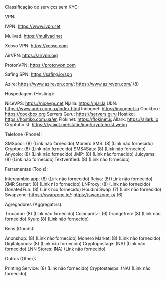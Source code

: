 Classificação de serviços sem KYC:


VPN:

IVPN: https://www.ivpn.net

Mullvad: https://mullvad.net

Xeovo VPN: https://xeovo.com

AirVPN: https://airvpn.org

ProtonVPN: https://protonvpn.com

Safing SPN: https://safing.io/spn

Azire: https://www.azirevpn.com/: https://www.azirevpn.com/ (8)


Hospedagem (Hosting):

NiceVPS: https://nicevps.net
Njalla: https://njal.la
UDN: https://www.urdn.com.ua/index.html
Incognet: https://incognet.io
Cockbox: https://cockbox.org
Servers Guru: https://servers.guru
Hostiko: https://hostiko.com.ua/en
Flokinet: https://flokinet.is
Allark: https://allark.io
Cryptoho.st: https://kycnot.me/static/img/cryptoho.st.webp

Telefone (Phone):

SMSpool: (8) (Link não fornecido)
Monero SMS: (8) (Link não fornecido)
Crypton: (8) (Link não fornecido)
SMS4Sats: (8) (Link não fornecido)
Anycolo: (8) (Link não fornecido)
JMP: (8) (Link não fornecido)
Juicysms: (8) (Link não fornecido)
Textverified: (8) (Link não fornecido)

Ferramentas (Tools):

Intercambio.app: (8) (Link não fornecido)
Reiya: (8) (Link não fornecido)
XMR Starter: (8) (Link não fornecido)
LNProxy: (8) (Link não fornecido)
Donate4Fun: (8) (Link não fornecido)
Houdini Swap: (7) (Link não fornecido)
Swapzone: https://swapzone.io/: https://swapzone.io/ (6)

Agregadores (Aggregators):

Trocador: (8) (Link não fornecido)
Coincards: <invalid URL removed>: <invalid URL removed> (6)
Orangefren: (8) (Link não fornecido)
Kyun: (8) (Link não fornecido)

Bens (Goods):

Anonshop: (8) (Link não fornecido)
Monero Market: (8) (Link não fornecido)
Digitalgoods: (8) (Link não fornecido)
Cryptopostage: (NA) (Link não fornecido)
LNN Stores: (NA) (Link não fornecido)

Outros (Other):

Printing Service: (8) (Link não fornecido)
Cryptostamps: (NA) (Link não fornecido)

